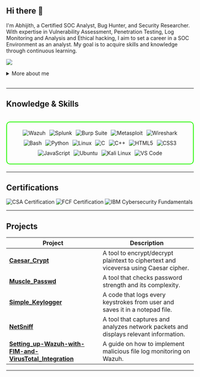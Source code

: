 ## Hi there 👋

I'm Abhijith, a Certified SOC Analyst, Bug Hunter, and Security Researcher. With expertise in Vulnerability Assessment, Penetration Testing, Log Monitoring and Analysis and Ethical hacking, I aim to set a career in a SOC Environment as an analyst. My goal is to acquire skills and knowledge through continuous learning.

<a href="https://www.linkedin.com/in/abhijith-sivakumar"><img src="https://img.shields.io/badge/-LinkedIn-0072b1?&style=for-the-badge&logo=linkedin&logoColor=white" /></a>

<details>
  <summary>More about me</summary>

- **Name**: Abhijith
- **From**: India
- **SOC Analyst** | **Security Researcher** | **Freelance Penetration Tester**
- I have experience in bug hunting, vulnerability assessment, penetration testing, and social engineering.
- Continuously improving my knowledge of **Website Vulnerabilities** and **Cybersecurity Skills**.
- I’m currently learning and exploring **advanced hacking techniques**, **networking**, and **cybersecurity certifications**.

</details>
<br>

---

<h2 id="knowledge_skills" align=''> Knowledge & Skills </h2>

<br>

<div style="border: 2px solid #22F700; border-radius: 10px; padding: 20px; margin-bottom: 20px;">
  <div align="left" style="display: flex; flex-wrap: wrap; justify-content: center; gap: 10px;">
      <img src="https://img.shields.io/badge/Wazuh-Security_and_Analytics_red?style=for-the-badge&color=000000" alt="Wazuh" />
      <img src="https://img.shields.io/badge/Splunk-Data_to_Everything-blue?style=for-the-badge&color=000000" alt="Splunk" />
      <img src="https://img.shields.io/badge/Burp_Suite-FF6633?style=for-the-badge&logo=burp-suite&color=000000" alt="Burp Suite" />
      <img src="https://img.shields.io/badge/Metasploit-008C8C?style=for-the-badge&logo=metasploit&color=000000" alt="Metasploit" />
      <img src="https://img.shields.io/badge/Wireshark-009639?style=for-the-badge&logo=wireshark&color=000000" alt="Wireshark" />
      <img src="https://img.shields.io/badge/Bash-4EAA25?style=for-the-badge&logo=gnu-bash&color=000000" alt="Bash" />
      <img src="https://img.shields.io/badge/Python-3776AB?style=for-the-badge&logo=python&color=000000" alt="Python" />
      <img src="https://img.shields.io/badge/Linux-FCC624?style=for-the-badge&logo=linux&color=000000" alt="Linux" />
      <img src="https://img.shields.io/badge/C-00599C?style=for-the-badge&logo=c&color=000000" alt="C" />
      <img src="https://img.shields.io/badge/C%2B%2B-F34B7F?style=for-the-badge&logo=c%2B%2B&color=000000" alt="C++" />
      <img src="https://img.shields.io/badge/HTML5-5D4B6C?style=for-the-badge&logo=html5&color=000000" alt="HTML5" />
      <img src="https://img.shields.io/badge/CSS3-2965F1?style=for-the-badge&logo=css3&color=000000" alt="CSS3" />
      <img src="https://img.shields.io/badge/JavaScript-F7DF1E?style=for-the-badge&logo=javascript&color=000000" alt="JavaScript" />
      <img src="https://img.shields.io/badge/Ubuntu-E95420?style=for-the-badge&logo=ubuntu&color=000000" alt="Ubuntu" />
      <img src="https://img.shields.io/badge/Kali_Linux-557C94?style=for-the-badge&logo=kali-linux&color=000000" alt="Kali Linux" />
      <img src="https://img.shields.io/badge/VS_Code-007ACC?style=for-the-badge&logo=visual-studio-code&color=000000" alt="VS Code" />
      


  </div>
</div>

---
<h2 id="Certifications" align=''> Certifications </h2>

<div>
<img src="https://img.shields.io/badge/CSA-Certified_SOC_Analyst-blue?style=for-the-badge&logo=ec-council&color=000000" alt="CSA Certification" />
<img src="https://img.shields.io/badge/FCF-Fortinet_Certified_Fundamentals_in_Cybersecurity-red?style=for-the-badge&color=000000" alt="FCF Certification" />
<img src="https://img.shields.io/badge/IBM-Cybersecurity_Fundamentals-blue?style=for-the-badge&color=000000" alt="IBM Cybersecurity Fundamentals" />
</div>

---

<h2 id="Projects" align=''> Projects </h2>


| **Project**      | **Description**                                                                                  |
|-------------------|--------------------------------------------------------------------------------------------------|
| **[Caesar_Crypt](https://github.com/AbhijithSivakumar/CAESAR_CRYPT.git)**     | A tool to encrypt/decrypt plaintext to ciphertext and viceversa using Caesar cipher. |
| **[Muscle_Passwd](https://github.com/AbhijithSivakumar/Muscle_Passwd.git)**    | A tool that checks password strength and its complexity. |
| **[Simple_Keylogger](https://github.com/AbhijithSivakumar/SIMPLE_KEYLOGGER.git)** | A code that logs every keystrokes from user and saves it in a notepad file. | 
| **[NetSniff](https://github.com/AbhijithSivakumar/NetSniff.git)**         | A tool that captures and analyzes network packets and displays relevant information. |
| **[Setting_up-Wazuh-with-FIM-and-VirusTotal_Integration](https://github.com/AbhijithSivakumar/Setting_up-Wazuh-with-FIM-and-VirusTotal_Integration.git)**         | A guide on how to implement malicious file log monitoring on Wazuh. |


---
